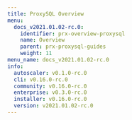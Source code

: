 ```yaml
---
title: ProxySQL Overview
menu:
  docs_v2021.01.02-rc.0:
    identifier: prx-overview-proxysql
    name: Overview
    parent: prx-proxysql-guides
    weight: 11
menu_name: docs_v2021.01.02-rc.0
info:
  autoscaler: v0.1.0-rc.0
  cli: v0.16.0-rc.0
  community: v0.16.0-rc.0
  enterprise: v0.3.0-rc.0
  installer: v0.16.0-rc.0
  version: v2021.01.02-rc.0
---
```


